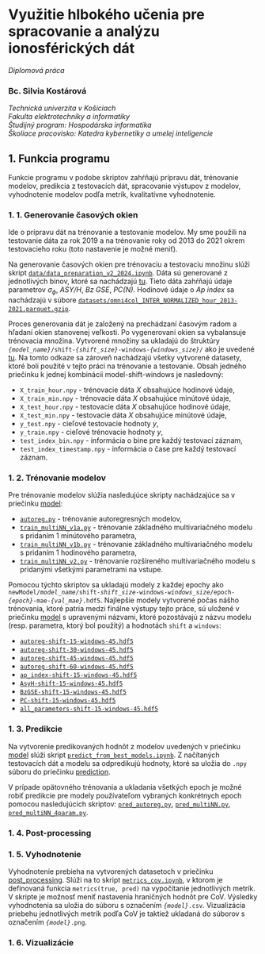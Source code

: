 # Využitie hlbokého učenia pre spracovanie a analýzu ionosférických dát

*Diplomová práca*

### Bc. Silvia Kostárová

*Technická univerzita v Košiciach\
Fakulta elektrotechniky a informatiky\
Študijný program: Hospodárska informatika\
Školiace pracovisko: Katedra kybernetiky a umelej inteligencie*

## 1. Funkcia programu
Funkcie programu v podobe skriptov zahŕňajú prípravu dát, trénovanie modelov, predikcia z testovacích dát, spracovanie výstupov z modelov, vyhodnotenie modelov podľa metrík, kvalitatívne vyhodnotenie.

### 1. 1. Generovanie časových okien
Ide o prípravu dát na trénovanie a testovanie modelov. My sme použili na testovanie dáta za rok 2019 a na trénovanie roky od 2013 do 2021 okrem testovacieho roku (toto nastavenie je možné meniť).

Na generovanie časových okien pre trénovaciu a testovaciu množinu slúži skript [`data/data_preparation_v2_2024.ipynb`](https://github.com/skostarova/Diplomovy_projekt_Kostarova/blob/main/data/data_preparation_v2_2024.ipynb). Dáta sú generované z jednotlivých binov, ktoré sa nachádzajú [tu](https://mega.nz/folder/5r5iQIaC#4myXsED61CcgIvdIiYZrhA). Tieto dáta zahŕňajú údaje parametrov $\sigma_\phi$, *ASY/H*, *Bz GSE*, *PC(N)*. Hodinové údaje o *Ap index* sa nachádzajú v súbore [`datasets/omni4col_INTER_NORMALIZED_hour_2013-2021.parquet.gzip`](https://github.com/skostarova/Diplomovy_projekt_Kostarova/blob/main/datasets/omni4col_INTER_NORMALIZED_hour_2013-2021.parquet.gzip).

Proces generovania dát je založený na prechádzaní časovým radom a hľadaní okien stanovenej veľkosti. Po vygenerovaní okien sa vybalansuje trénovacia množina. Vytvorené množiny sa ukladajú do štruktúry <code>*{model_name}*/shift-*{shift_size}*-windows-*{windows_size}*/</code> ako je uvedené [tu](https://mega.nz/folder/NWdAxaha#VyY9R_i9CcMmEBdqWG77cw). Na tomto odkaze sa zároveň nachádzajú všetky vytvorené datasety, ktoré boli použité v tejto práci na trénovanie a testovanie. Obsah jedného priečinku k jednej kombinácii model-shift-windows je nasledovný:
- `X_train_hour.npy` - trénovacie dáta $X$ obsahujúce hodinové údaje,
- `X_train_min.npy` - trénovacie dáta $X$ obsahujúce minútové údaje,
- `X_test_hour.npy` - testovacie dáta $X$ obsahujúce hodinové údaje,
- `X_test_min.npy` - testovacie dáta $X$ obsahujúce minútové  údaje,
- `y_test.npy` - cieľové testovacie hodnoty $y$,
- `y_train.npy` - cieľové trénovacie hodnoty $y$,
- `test_index_bin.npy` - informácia o bine pre každý testovací záznam,
- `test_index_timestamp.npy` - informácia o čase pre každý testovací záznam.

### 1. 2. Trénovanie modelov
Pre trénovanie modelov slúžia nasledujúce skripty nachádzajúce sa v priečinku [model](https://github.com/skostarova/Diplomovy_projekt_Kostarova/tree/main/model):
- [`autoreg.py`](https://github.com/skostarova/Diplomovy_projekt_Kostarova/blob/main/model/autoreg.py) - trénovanie autoregresných modelov,
- [`train_multiNN_v1a.py`](https://github.com/skostarova/Diplomovy_projekt_Kostarova/blob/main/model/train_multiNN_v1a.py) - trénovanie základného multivariačného modelu s pridaním 1 minútového parametra,
- [`train_multiNN_v1b.py`](https://github.com/skostarova/Diplomovy_projekt_Kostarova/blob/main/model/train_multiNN_v1b.py) - trénovanie základného multivariačného modelu s pridaním 1 hodinového parametra,
- [`train_multiNN_v2.py`](https://github.com/skostarova/Diplomovy_projekt_Kostarova/blob/main/model/train_multiNN_v2.py) - trénovanie rozšíreného multivariačného modelu s pridanými všetkými parametrami na vstupe.

Pomocou týchto skriptov sa ukladajú modely z každej epochy ako <code>newModel/*model_name*/shift-*shift_size*-windows-*windows_size*/epoch-*{epoch}*-mae-*{val_mae}*.hdf5</code>. Najlepšie modely vytvorené počas nášho trénovania, ktoré patria medzi finálne výstupy tejto práce, sú uložené v priečinku [model](https://github.com/skostarova/Diplomovy_projekt_Kostarova/tree/main/model) s upravenými názvami, ktoré pozostávajú z názvu modelu (resp. parametra, ktorý bol použitý) a hodnotách `shift` a `windows`:
- [`autoreg-shift-15-windows-45.hdf5`](https://github.com/skostarova/Diplomovy_projekt_Kostarova/blob/main/model/autoreg-shift-15-windows-45.hdf5)
- [`autoreg-shift-30-windows-45.hdf5`](https://github.com/skostarova/Diplomovy_projekt_Kostarova/blob/main/model/autoreg-shift-30-windows-45.hdf5)
- [`autoreg-shift-45-windows-45.hdf5`](https://github.com/skostarova/Diplomovy_projekt_Kostarova/blob/main/model/autoreg-shift-45-windows-45.hdf5)
- [`autoreg-shift-60-windows-45.hdf5`](https://github.com/skostarova/Diplomovy_projekt_Kostarova/blob/main/model/autoreg-shift-60-windows-45.hdf5)
- [`ap_index-shift-15-windows-45.hdf5`](https://github.com/skostarova/Diplomovy_projekt_Kostarova/blob/main/model/ap_index-shift-15-windows-45.hdf5)
- [`AsyH-shift-15-windows-45.hdf5`](https://github.com/skostarova/Diplomovy_projekt_Kostarova/blob/main/model/AsyH-shift-15-windows-45.hdf5)
- [`BzGSE-shift-15-windows-45.hdf5`](https://github.com/skostarova/Diplomovy_projekt_Kostarova/blob/main/model/BzGSE-shift-15-windows-45.hdf5)
- [`PC-shift-15-windows-45.hdf5`](https://github.com/skostarova/Diplomovy_projekt_Kostarova/blob/main/model/PC-shift-15-windows-45.hdf5)
- [`all_parameters-shift-15-windows-45.hdf5`](https://github.com/skostarova/Diplomovy_projekt_Kostarova/blob/main/model/all_parameters-shift-15-windows-45.hdf5)

### 1. 3. Predikcie
Na vytvorenie predikovaných hodnôt z modelov uvedených v priečinku [model](https://github.com/skostarova/Diplomovy_projekt_Kostarova/tree/main/model) slúži skript [`predict_from_best_models.ipynb`](https://github.com/skostarova/Diplomovy_projekt_Kostarova/blob/main/prediction/predict_from_best_models.ipynb). Z načítaných testovacích dát a modelu sa odpredikujú hodnoty, ktoré sa uložia do `.npy` súboru do priečinku [prediction](https://github.com/skostarova/Diplomovy_projekt_Kostarova/tree/main/prediction).

V prípade opätovného trénovania a ukladania všetkých epoch je možné robiť predikcie pre modely používateľom vybraných konkrétnych epoch pomocou nasledujúcich skriptov: [`pred_autoreg.py`](https://github.com/skostarova/Diplomovy_projekt_Kostarova/blob/main/prediction/pred_autoreg.py), [`pred_multiNN.py`](https://github.com/skostarova/Diplomovy_projekt_Kostarova/blob/main/prediction/pred_multiNN.py), [`pred_multiNN_4param.py`](https://github.com/skostarova/Diplomovy_projekt_Kostarova/blob/main/prediction/pred_multiNN_4param.py).

### 1. 4. Post-processing


### 1. 5. Vyhodnotenie
Vyhodnotenie prebieha na vytvorených datasetoch v priečinku [post_processing](https://github.com/skostarova/Diplomovy_projekt_Kostarova/tree/main/post_processing). Slúži na to skript [`metrics_cov.ipynb`](https://github.com/skostarova/Diplomovy_projekt_Kostarova/blob/main/evaluation/metrics_cov.ipynb), v ktorom je definovaná funkcia `metrics(true, pred)` na vypočítanie jednotlivých metrík. V skripte je možnosť meniť nastavenia hraničných hodnôt pre CoV. Výsledky vyhodnotenia sa uložia do súboru s označením <code>*{model}*.csv</code>. Vizualizácia priebehu jednotlivých metrík podľa CoV je taktiež ukladaná do súborov s označením <code>*{model}*.png</code>.

### 1. 6. Vizualizácie

